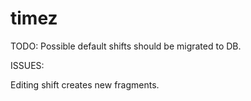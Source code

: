 # timez


TODO:
Possible default shifts should be migrated to DB.



ISSUES:

Editing shift creates new fragments.
